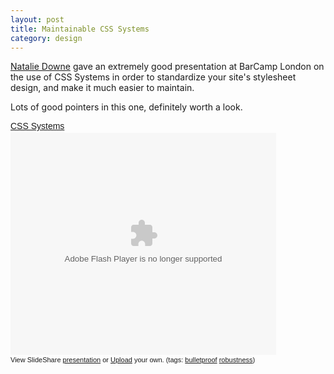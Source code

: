 ```yaml
---
layout: post
title: Maintainable CSS Systems
category: design
---
```


[Natalie Downe](http://natbat.net/2008/Sep/28/css-systems/) gave an extremely good presentation at BarCamp London on the use of CSS Systems in order to standardize your site's stylesheet design, and make it much easier to maintain.

Lots of good pointers in this one, definitely worth a look.

<div style="width:425px;text-align:left" id="__ss_623386"><a style="font:14px Helvetica,Arial,Sans-serif;display:block;margin:12px 0 3px 0;text-decoration:underline;" href="http://www.slideshare.net/nataliedowne/css-systems-presentation?type=powerpoint" title="CSS Systems">CSS Systems</a><object style="margin:0px" width="425" height="355"><param name="movie" value="http://static.slideshare.net/swf/ssplayer2.swf?doc=csssystemsslides-1222639135449752-9&stripped_title=css-systems-presentation" /><param name="allowFullScreen" value="true"/><param name="allowScriptAccess" value="always"/><embed src="//static.slideshare.net/swf/ssplayer2.swf?doc=csssystemsslides-1222639135449752-9&stripped_title=css-systems-presentation" type="application/x-shockwave-flash" allowscriptaccess="always" allowfullscreen="true" width="425" height="355"></embed></object><div style="font-size:11px;font-family:tahoma,arial;height:26px;padding-top:2px;">View SlideShare <a style="text-decoration:underline;" href="http://www.slideshare.net/nataliedowne/css-systems-presentation?type=powerpoint" title="View CSS Systems on SlideShare">presentation</a> or <a style="text-decoration:underline;" href="http://www.slideshare.net/upload?type=powerpoint">Upload</a> your own. (tags: <a style="text-decoration:underline;" href="http://slideshare.net/tag/bulletproof">bulletproof</a> <a style="text-decoration:underline;" href="http://slideshare.net/tag/robustness">robustness</a>)</div></div><img style="visibility:hidden;width:0px;height:0px;" border=0 width=0 height=0 src="//counters.gigya.com/wildfire/IMP/CXNID=2000002.0NXC/bT*xJmx*PTEyMjI5MzUzOTI2NzYmcHQ9MTIyMjkzNTM5OTg1NyZwPTEwMTkxJmQ9Jm49Jmc9MiZ*PSZvPWVjOWU5NmQ4OTJhYTQxNDdiYTMyODc3YTk*Y2ZlOGJk.gif" />
